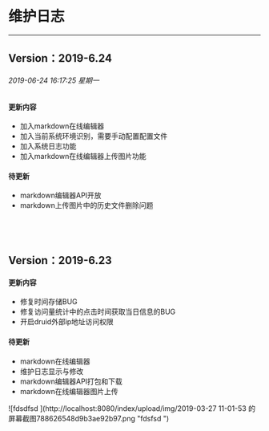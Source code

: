 # 维护日志
------------
## Version：2019-6.24
###### 2019-06-24 16:17:25 星期一
#### 更新内容
* 加入markdown在线编辑器
* 加入当前系统环境识别，需要手动配置配置文件
* 加入系统日志功能
* 加入markdown在线编辑器上传图片功能

#### 待更新
* markdown编辑器API开放
* markdown上传图片中的历史文件删除问题

&nbsp;
------------
## Version：2019-6.23
#### 更新内容
* 修复时间存储BUG
* 修复访问量统计中的点击时间获取当日信息的BUG
* 开启druid外部ip地址访问权限

#### 待更新
* markdown在线编辑器
* 维护日志显示与修改
* markdown编辑器API打包和下载
* markdown在线编辑器图片上传

![fdsdfsd ](http://localhost:8080/index/upload/img/2019-03-27 11-01-53 的屏幕截图788626548d9b3ae92b97.png "fdsfsd ")